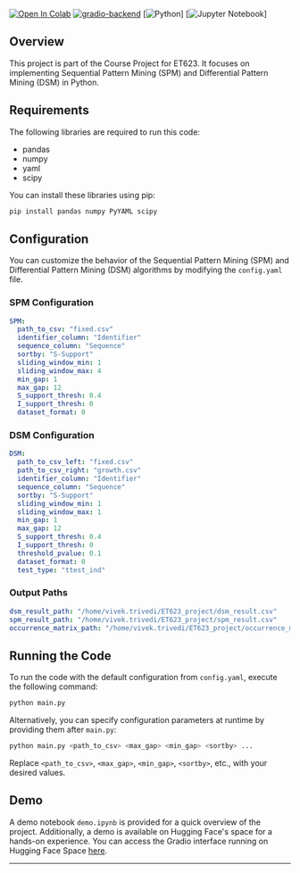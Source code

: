 [![Open In Colab](https://colab.research.google.com/assets/colab-badge.svg)](https://colab.research.google.com/github/vivekkumartri/SPM-and-DSM/blob/main/demo.ipynb)
[![gradio-backend](https://github.com/gradio-app/gradio/actions/workflows/backend.yml/badge.svg)](https://huggingface.co/spaces/vivek9/ET_623_Project)
[![Python](https://img.shields.io/badge/Python-3.7%20|%203.8%20|%203.9-blue)]
[![Jupyter Notebook](https://img.shields.io/badge/Jupyter-Notebook-orange)]
## Overview

This project is part of the Course Project for ET623. It focuses on implementing Sequential Pattern Mining (SPM) and Differential Pattern Mining (DSM) in Python.

## Requirements

The following libraries are required to run this code:
- pandas
- numpy
- yaml
- scipy

You can install these libraries using pip:
```bash
pip install pandas numpy PyYAML scipy
```

## Configuration

You can customize the behavior of the Sequential Pattern Mining (SPM) and Differential Pattern Mining (DSM) algorithms by modifying the `config.yaml` file.

### SPM Configuration

```yaml
SPM:
  path_to_csv: "fixed.csv"
  identifier_column: "Identifier"
  sequence_column: "Sequence"
  sortby: "S-Support"
  sliding_window_min: 1
  sliding_window_max: 4
  min_gap: 1
  max_gap: 12
  S_support_thresh: 0.4
  I_support_thresh: 0
  dataset_format: 0
```
### DSM Configuration

```yaml
DSM:
  path_to_csv_left: "fixed.csv"
  path_to_csv_right: "growth.csv"
  identifier_column: "Identifier"
  sequence_column: "Sequence"
  sortby: "S-Support"
  sliding_window_min: 1
  sliding_window_max: 1
  min_gap: 1
  max_gap: 12
  S_support_thresh: 0.4
  I_support_thresh: 0
  threshold_pvalue: 0.1
  dataset_format: 0
  test_type: "ttest_ind"
```

### Output Paths

```yaml
dsm_result_path: "/home/vivek.trivedi/ET623_project/dsm_result.csv"
spm_result_path: "/home/vivek.trivedi/ET623_project/spm_result.csv"
occurrence_matrix_path: "/home/vivek.trivedi/ET623_project/occurrence_matrix.csv"
```

## Running the Code

To run the code with the default configuration from `config.yaml`, execute the following command:

```bash
python main.py
```

Alternatively, you can specify configuration parameters at runtime by providing them after `main.py`:

```bash
python main.py <path_to_csv> <max_gap> <min_gap> <sortby> ...
```

Replace `<path_to_csv>`, `<max_gap>`, `<min_gap>`, `<sortby>`, etc., with your desired values.

## Demo

A demo notebook `demo.ipynb` is provided for a quick overview of the project. Additionally, a demo is available on Hugging Face's space for a hands-on experience. You can access the Gradio interface running on Hugging Face Space [here](https://huggingface.co/spaces/vivek9/ET_623_Project).

---


